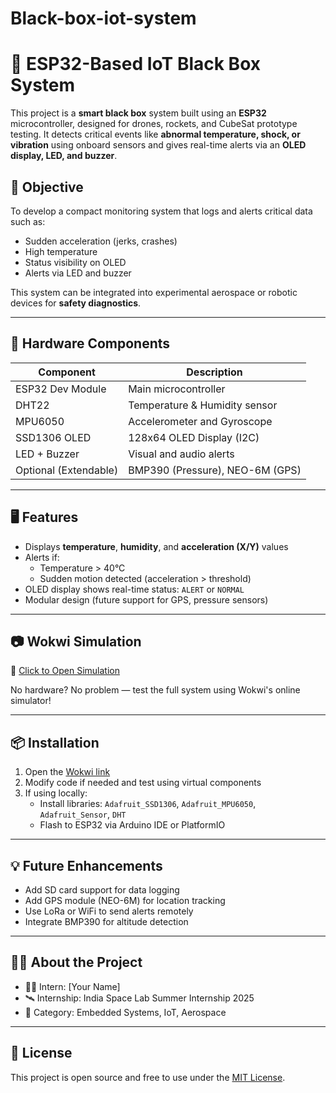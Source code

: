 # Black-box-iot-system
# 🚀 ESP32-Based IoT Black Box System

This project is a **smart black box** system built using an **ESP32** microcontroller, designed for drones, rockets, and CubeSat prototype testing. It detects critical events like **abnormal temperature, shock, or vibration** using onboard sensors and gives real-time alerts via an **OLED display, LED, and buzzer**.

## 🎯 Objective

To develop a compact monitoring system that logs and alerts critical data such as:
- Sudden acceleration (jerks, crashes)
- High temperature
- Status visibility on OLED
- Alerts via LED and buzzer

This system can be integrated into experimental aerospace or robotic devices for **safety diagnostics**.

---

## 🔧 Hardware Components

| Component           | Description                        |
|---------------------|------------------------------------|
| ESP32 Dev Module    | Main microcontroller               |
| DHT22               | Temperature & Humidity sensor      |
| MPU6050             | Accelerometer and Gyroscope        |
| SSD1306 OLED        | 128x64 OLED Display (I2C)          |
| LED + Buzzer        | Visual and audio alerts            |
| Optional (Extendable)| BMP390 (Pressure), NEO-6M (GPS)  |

---

## 🖥️ Features

- Displays **temperature**, **humidity**, and **acceleration (X/Y)** values
- Alerts if:
  - Temperature > 40°C
  - Sudden motion detected (acceleration > threshold)
- OLED display shows real-time status: `ALERT` or `NORMAL`
- Modular design (future support for GPS, pressure sensors)

---

## 📷 Wokwi Simulation

🔗 [Click to Open Simulation](https://wokwi.com/projects/437651755421167617)

No hardware? No problem — test the full system using Wokwi's online simulator!

---

## 📦 Installation

1. Open the [Wokwi link](https://wokwi.com/projects/437651755421167617)
2. Modify code if needed and test using virtual components
3. If using locally:
   - Install libraries: `Adafruit_SSD1306`, `Adafruit_MPU6050`, `Adafruit_Sensor`, `DHT`
   - Flash to ESP32 via Arduino IDE or PlatformIO

---

## 💡 Future Enhancements

- Add SD card support for data logging
- Add GPS module (NEO-6M) for location tracking
- Use LoRa or WiFi to send alerts remotely
- Integrate BMP390 for altitude detection

---

## 👩‍🚀 About the Project

- 👨‍💻 Intern: [Your Name]
- 🛰️ Internship: India Space Lab Summer Internship 2025
- 🧪 Category: Embedded Systems, IoT, Aerospace

---

## 📜 License

This project is open source and free to use under the [MIT License](LICENSE).


